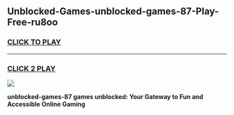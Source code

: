 
## Unblocked-Games-unblocked-games-87-Play-Free-ru8oo
<h3>
<a href="https://premium76.site?title=unblocked-games-87&ref=21A">CLICK TO PLAY</a></h3>
<hr>

<h3>
<a href="https://premium76.site?title=unblocked-games-87&ref=21A">CLICK 2 PLAY</a>
  
</h3>

<a href="https://premium76.site?title=unblocked-games-87&ref=21A"><img src="https://clearcache.store/games.png"></a>


**unblocked-games-87 games unblocked: Your Gateway to Fun and Accessible Online Gaming**
